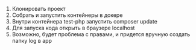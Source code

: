 1. Клонировать проект
2. Собрать и запустить контейнеры в докере
3. Внутри контейнера test-php запустить composer update
4. Для запуска кода открыть в браузере localhost
5. Возможно, будет проблема с правами, и придется вручную создать папку log в app
